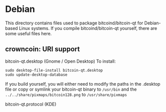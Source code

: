 
Debian
====================
This directory contains files used to package bitcoind/bitcoin-qt
for Debian-based Linux systems. If you compile bitcoind/bitcoin-qt yourself, there are some useful files here.

## crowncoin: URI support ##


bitcoin-qt.desktop  (Gnome / Open Desktop)
To install:

	sudo desktop-file-install bitcoin-qt.desktop
	sudo update-desktop-database

If you build yourself, you will either need to modify the paths in
the .desktop file or copy or symlink your bitcoin-qt binary to `/usr/bin`
and the `../../share/pixmaps/bitcoin128.png` to `/usr/share/pixmaps`

bitcoin-qt.protocol (KDE)

